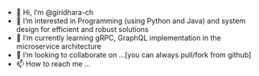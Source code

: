 - 👋 Hi, I’m @giridhara-ch
- 👀 I’m interested in Programming (using Python and Java) and system design for efficient and robust solutions
- 🌱 I’m currently learning gRPC, GraphQL implementation in the microservice architecture
- 💞️ I’m looking to collaborate on ...[you can always pull/fork from github]
- 📫 How to reach me ...

<!---
giridhara-ch/giridhara-ch is a ✨ special ✨ repository because its `README.md` (this file) appears on your GitHub profile.
You can click the Preview link to take a look at your changes.
--->

